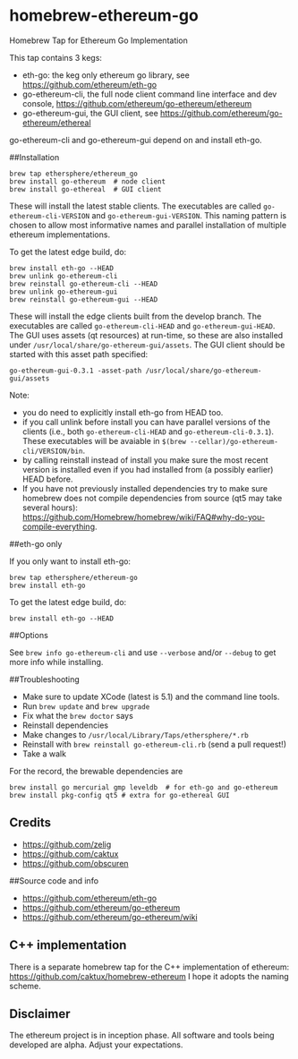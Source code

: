 homebrew-ethereum-go
====================

Homebrew Tap for Ethereum Go Implementation

This tap contains 3 kegs: 
- eth-go: the keg only ethereum go library, see https://github.com/ethereum/eth-go 
- go-ethereum-cli, the full node client command line interface and dev console, https://github.com/ethereum/go-ethereum/ethereum
- go-ethereum-gui, the GUI client, see https://github.com/ethereum/go-ethereum/ethereal

go-ethereum-cli and go-ethereum-gui depend on and install eth-go.

##Installation

```
brew tap ethersphere/ethereum_go
brew install go-ethereum  # node client 
brew install go-ethereal  # GUI client
```

These will install the latest stable clients. The executables are called `go-ethereum-cli-VERSION` and `go-ethereum-gui-VERSION`. This naming pattern is chosen to allow most informative names and parallel installation of multiple ethereum implementations.

To get the latest edge build, do:
```
brew install eth-go --HEAD
brew unlink go-ethereum-cli
brew reinstall go-ethereum-cli --HEAD
brew unlink go-ethereum-gui
brew reinstall go-ethereum-gui --HEAD
```

These will install the edge clients built from the develop branch. The executables are called `go-ethereum-cli-HEAD` and `go-ethereum-gui-HEAD`. 
The GUI uses assets (qt resources) at run-time, so these are also installed under `/usr/local/share/go-ethereum-gui/assets`. The GUI client should be started with this asset path specified:

    go-ethereum-gui-0.3.1 -asset-path /usr/local/share/go-ethereum-gui/assets

Note:
- you do need to explicitly install eth-go from HEAD too.
- if you call unlink before install you can have parallel versions of the clients (i.e., both `go-ethereum-cli-HEAD` and `go-ethereum-cli-0.3.1`). These executables will be avaiable in `$(brew --cellar)/go-ethereum-cli/VERSION/bin`.
- by calling reinstall instead of install you make sure the most recent version is installed even if you had installed from (a possibly earlier) HEAD before.
- If you have not previously installed dependencies try to make sure homebrew does not compile dependencies from source (qt5 may take several hours): https://github.com/Homebrew/homebrew/wiki/FAQ#why-do-you-compile-everything. 

##eth-go only

If you only want to install eth-go:

```
brew tap ethersphere/ethereum-go
brew install eth-go
```

To get the latest edge build, do:
```
brew install eth-go --HEAD
```

##Options

See `brew info go-ethereum-cli` and use `--verbose` and/or `--debug` to get more info while installing.

##Troubleshooting

* Make sure to update XCode (latest is 5.1) and the command line tools.
* Run `brew update` and `brew upgrade`
* Fix what the `brew doctor` says
* Reinstall dependencies
* Make changes to `/usr/local/Library/Taps/ethersphere/*.rb`
* Reinstall with `brew reinstall go-ethereum-cli.rb` (send a pull request!)
* Take a walk

For the record, the brewable dependencies are

    brew install go mercurial gmp leveldb  # for eth-go and go-ethereum
    brew install pkg-config qt5 # extra for go-ethereal GUI

## Credits
* https://github.com/zelig
* https://github.com/caktux
* https://github.com/obscuren

##Source code and info
* https://github.com/ethereum/eth-go
* https://github.com/ethereum/go-ethereum
* https://github.com/ethereum/go-ethereum/wiki

## C++ implementation 
There is a separate homebrew tap for the C++ implementation of ethereum: https://github.com/caktux/homebrew-ethereum
I hope it adopts the naming scheme.

## Disclaimer

The ethereum project is in inception phase. All software and tools being developed are alpha. Adjust your expectations.

